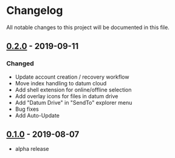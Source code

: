 # Changelog
All notable changes to this project will be documented in this file.


## [0.2.0] - 2019-09-11
### Changed
- Update account creation / recovery workflow
- Move index handling to datum cloud
- Add shell extension for online/offline selection
- Add overlay icons for files in datum drive
- Add "Datum Drive" in "SendTo" explorer menu
- Bug fixes
- Add Auto-Update 


## [0.1.0] - 2019-08-07
- alpha release

[0.2.0]: https://github.com/Datum/DatumDrive/releases/tag/0.2.0
[0.1.0]: https://github.com/Datum/DatumDrive/releases/tag/alpha
